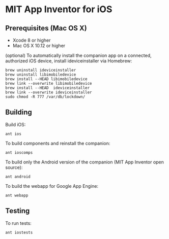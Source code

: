 # MIT App Inventor for iOS

## Prerequisites (Mac OS X)

* Xcode 8 or higher
* Mac OS X 10.12 or higher

(optional) To automatically install the companion app on a connected, authorized iOS device, install ideviceinstaller via Homebrew:

```
brew uninstall ideviceinstaller
brew uninstall libimobiledevice
brew install --HEAD libimobiledevice
brew link --overwrite libimobiledevice
brew install --HEAD  ideviceinstaller
brew link --overwrite ideviceinstaller
sudo chmod -R 777 /var/db/lockdown/
```

## Building

Build iOS:

```shell
ant ios
```

To build components and reinstall the companion:

```shell
ant ioscomps
```

To build only the Android version of the companion (MIT App Inventor open source):

```shell
ant android
```

To build the webapp for Google App Engine:

```shell
ant webapp
```

## Testing

To run tests:

```shell
ant iostests
```
